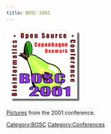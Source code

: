 ```yaml
---
title: BOSC 2001
---
```


![](Bosc-2001-logo.gif "Bosc-2001-logo.gif")

[Pictures](http://gallery.open-bio.org/gallery2/v/bosc2001) from the
2001 conference.

<Category:BOSC> <Category:Conferences>
